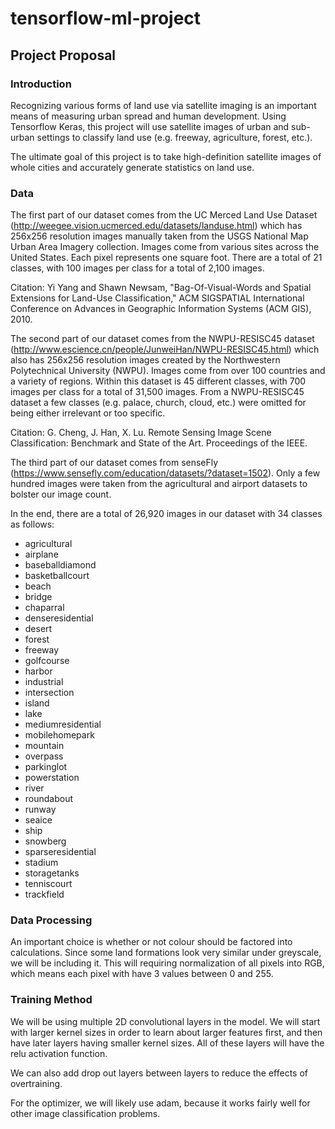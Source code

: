 # tensorflow-ml-project

## Project Proposal

### Introduction

Recognizing various forms of land use via satellite imaging is an important means of measuring urban spread and human development. Using Tensorflow Keras, this project will use satellite images of urban and sub-urban settings to classify land use (e.g. freeway, agriculture, forest, etc.). 

The ultimate goal of this project is to take high-definition satellite images of whole cities and accurately generate statistics on land use.

### Data

The first part of our dataset comes from the UC Merced Land Use Dataset (http://weegee.vision.ucmerced.edu/datasets/landuse.html) which has 256x256 resolution images manually taken from the USGS National Map Urban Area Imagery collection. Images come from various sites across the United States. Each pixel represents one square foot. There are a total of 21 classes, with 100 images per class for a total of 2,100 images.

Citation: Yi Yang and Shawn Newsam, "Bag-Of-Visual-Words and Spatial Extensions for Land-Use Classification," ACM SIGSPATIAL International Conference on Advances in Geographic Information Systems (ACM GIS), 2010.


The second part of our dataset comes from the NWPU-RESISC45 dataset (http://www.escience.cn/people/JunweiHan/NWPU-RESISC45.html) which also has 256x256 resolution images created by the Northwestern Polytechnical University (NWPU). Images come from over 100 countries and a variety of regions. Within this dataset is 45 different classes, with 700 images per class for a total of 31,500 images. From a NWPU-RESISC45 dataset a few classes (e.g. palace, church, cloud, etc.) were omitted for being either irrelevant or too specific. 

Citation: G. Cheng, J. Han, X. Lu. Remote Sensing Image Scene Classification: Benchmark and State of the Art. Proceedings of the IEEE.


The third part of our dataset comes from senseFly (https://www.sensefly.com/education/datasets/?dataset=1502). Only a few hundred images were taken from the agricultural and airport datasets to bolster our image count.

In the end, there are a total of 26,920 images in our dataset with 34 classes as follows:

* agricultural    
* airplane        
* baseballdiamond 
* basketballcourt 
* beach
* bridge
* chaparral       
* denseresidential
* desert
* forest
* freeway
* golfcourse
* harbor
* industrial
* intersection
* island
* lake
* mediumresidential
* mobilehomepark
* mountain
* overpass
* parkinglot
* powerstation
* river
* roundabout
* runway
* seaice
* ship
* snowberg
* sparseresidential
* stadium
* storagetanks
* tenniscourt
* trackfield

### Data Processing
An important choice is whether or not colour should be factored into calculations. Since some land formations look very similar under greyscale, we will be including it. This will requiring normalization of all pixels into RGB, which means each pixel with have 3 values between 0 and 255.

### Training Method
We will be using multiple 2D convolutional layers in the model. We will start with larger kernel sizes in order to learn about larger features first, and then have later layers having smaller kernel sizes. All of these layers will have the relu activation function.

We can also add drop out layers between layers to reduce the effects of overtraining.

For the optimizer, we will likely use adam, because it works fairly well for other image classification problems.
